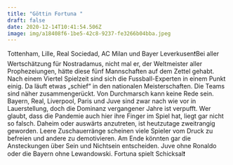 ```yaml
---
title: "Göttin Fortuna "
draft: false
date: 2020-12-14T10:41:54.506Z
image: img/a18408f6-1be5-42c8-9237-fe3266b04bba.jpeg
---
```

Tottenham, Lille, Real Sociedad, AC Milan und Bayer Leverkusen❗️Bei aller Wertschätzung für Nostradamus, nicht mal er, der Weltmeister aller Prophezeiungen, hätte diese fünf Mannschaften auf dem Zettel gehabt. Nach einem Viertel Spielzeit sind sich die Fussball-Experten in einem Punkt einig. Da läuft etwas „schief“ in den nationalen Meisterschaften. Die Teams sind näher zusammengerückt. Von Durchmarsch kann keine Rede sein. Bayern, Real, Liverpool, Paris und Juve  sind zwar nach wie vor in Lauerstellung, doch die Dominanz vergangener Jahre ist verpufft. Wer glaubt, dass die Pandemie auch hier ihre Finger im Spiel hat, liegt gar nicht so falsch. Daheim oder auswärts anzutreten, ist heutzutage zweitrangig geworden. Leere Zuschauerränge scheinen viele Spieler vom Druck zu befreien und andere zu demotivieren. Am Ende könnten gar die Ansteckungen über Sein und Nichtsein entscheiden. Juve ohne Ronaldo oder die Bayern ohne Lewandowski. Fortuna spielt Schicksal❗️